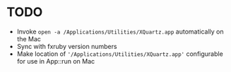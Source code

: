 # TODO

- Invoke `open -a /Applications/Utilities/XQuartz.app` automatically on the Mac
- Sync with fxruby version numbers
- Make location of `'/Applications/Utilities/XQuartz.app'` configurable for use in App::run on Mac
